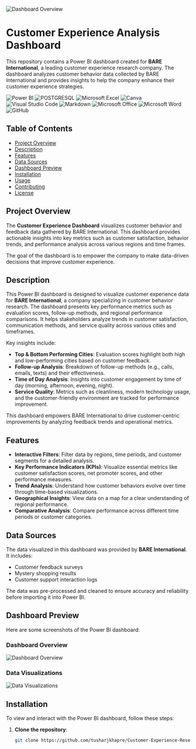 ![Dashboard Overview](https://github.com/tusharjkhapre/Customer-Experience-Research-Company-Project/blob/main/bare-international-dashboard/images/customer-satisfaction-concept-icons-banner-260nw-1200888952.jpg)

# Customer Experience Analysis Dashboard

This repository contains a Power BI dashboard created for **BARE International**, a leading customer experience research company. The dashboard analyzes customer behavior data collected by BARE International and provides insights to help the company enhance their customer experience strategies.

![Power BI](https://img.shields.io/badge/power_bi-F2C811?style=for-the-badge&logo=powerbi&logoColor=black)
![POSTGRESQL](https://img.shields.io/badge/PostgreSQL-4169E1.svg?style=for-the-badge&logo=PostgreSQL&logoColor=white)
![Microsoft Excel](https://img.shields.io/badge/Microsoft_Excel-217346?style=for-the-badge&logo=microsoft-excel&logoColor=white)
![Canva](https://img.shields.io/badge/Canva-%2300C4CC.svg?style=for-the-badge&logo=Canva&logoColor=white)
![Visual Studio Code](https://img.shields.io/badge/Visual%20Studio%20Code-0078d7.svg?style=for-the-badge&logo=visual-studio-code&logoColor=white)
![Markdown](https://img.shields.io/badge/markdown-%23000000.svg?style=for-the-badge&logo=markdown&logoColor=white)
![Microsoft Office](https://img.shields.io/badge/Microsoft_Office-D83B01?style=for-the-badge&logo=microsoft-office&logoColor=white)
![Microsoft Word](https://img.shields.io/badge/Microsoft_Word-2B579A?style=for-the-badge&logo=microsoft-word&logoColor=white)
![GitHub](https://img.shields.io/badge/github-%23121011.svg?style=for-the-badge&logo=github&logoColor=white)

## Table of Contents

- [Project Overview](#project-overview)
- [Description](#description)
- [Features](#features)
- [Data Sources](#data-sources)
- [Dashboard Preview](#dashboard-preview)
- [Installation](#installation)
- [Usage](#usage)
- [Contributing](#contributing)
- [License](#license)

## Project Overview

The **Customer Experience Dashboard** visualizes customer behavior and feedback data gathered by BARE International. This dashboard provides actionable insights into key metrics such as customer satisfaction, behavior trends, and performance analysis across various regions and time frames.

The goal of the dashboard is to empower the company to make data-driven decisions that improve customer experience.

## Description

This Power BI dashboard is designed to visualize customer experience data for **BARE International**, a company specializing in customer behavior research. The dashboard presents key performance metrics such as evaluation scores, follow-up methods, and regional performance comparisons. It helps stakeholders analyze trends in customer satisfaction, communication methods, and service quality across various cities and timeframes.

Key insights include:
- **Top & Bottom Performing Cities**: Evaluation scores highlight both high and low-performing cities based on customer feedback.
- **Follow-up Analysis**: Breakdown of follow-up methods (e.g., calls, emails, texts) and their effectiveness.
- **Time of Day Analysis**: Insights into customer engagement by time of day (morning, afternoon, evening, night).
- **Service Quality**: Metrics such as cleanliness, modern technology usage, and the customer-friendly environment are tracked for performance improvement.

This dashboard empowers BARE International to drive customer-centric improvements by analyzing feedback trends and operational metrics.

## Features

- **Interactive Filters**: Filter data by regions, time periods, and customer segments for a detailed analysis.
- **Key Performance Indicators (KPIs)**: Visualize essential metrics like customer satisfaction scores, net promoter scores, and other performance measures.
- **Trend Analysis**: Understand how customer behaviors evolve over time through time-based visualizations.
- **Geographical Insights**: View data on a map for a clear understanding of regional performance.
- **Comparative Analysis**: Compare performance across different time periods or customer categories.

## Data Sources

The data visualized in this dashboard was provided by **BARE International**. It includes:
- Customer feedback surveys
- Mystery shopping results
- Customer support interaction logs

The data was pre-processed and cleaned to ensure accuracy and reliability before importing it into Power BI.

## Dashboard Preview

Here are some screenshots of the Power BI dashboard:

### Dashboard Overview
![Dashboard Overview](https://github.com/tusharjkhapre/Customer-Experience-Research-Company-Project/blob/main/bare-international-dashboard/images/Summery.jpg)

### Data Visualizations
![Data Visualizations](https://github.com/tusharjkhapre/Customer-Experience-Research-Company-Project/blob/main/bare-international-dashboard/images/Center%20insights.jpg)

## Installation

To view and interact with the Power BI dashboard, follow these steps:

1. **Clone the repository**:
   ```bash
   git clone https://github.com/tusharjkhapre/Customer-Experience-Research-Company-Project.git
